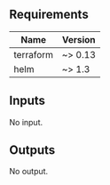 ## Requirements

| Name | Version |
|------|---------|
| terraform | ~> 0.13 |
| helm | ~> 1.3 |

## Inputs

No input.

## Outputs

No output.

